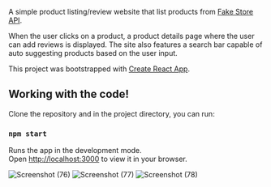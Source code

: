 

A simple product listing/review website that list products from [Fake Store API](https://fakestoreapi.com/docs).

When the user clicks on a product, a product details page where the user can add reviews is displayed. The site also features a search bar capable of auto suggesting products based on the user input.

This project was bootstrapped with [Create React App](https://github.com/facebook/create-react-app).

## Working with the code!

Clone the repository and in the project directory, you can run:

### `npm start`

Runs the app in the development mode.\
Open [http://localhost:3000](http://localhost:3000) to view it in your browser.


![Screenshot (76)](https://user-images.githubusercontent.com/76771352/165972658-5c7138dc-118e-4ddc-a7fb-7bc6dc6ea0ac.png)
![Screenshot (77)](https://user-images.githubusercontent.com/76771352/165972663-c94fdbf5-76f9-4f0d-b4cf-dd4dfe26ec23.png)
![Screenshot (78)](https://user-images.githubusercontent.com/76771352/165972667-d7248172-8f25-40d0-adcc-dac9cfe20cf9.png)
